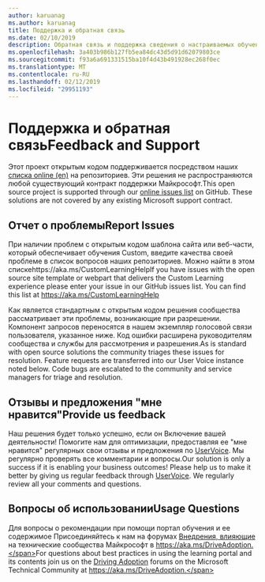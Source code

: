 ```yaml
---
author: karuanag
ms.author: karuanag
title: Поддержка и обратная связь
ms.date: 02/10/2019
description: Обратная связь и поддержка сведения о настраиваемых обучения для Office 365
ms.openlocfilehash: 3a403b986b127fb5ea84dc43d5d91d62079803ce
ms.sourcegitcommit: f93a6a691331515ba10f4d43b491928ec268f0ec
ms.translationtype: MT
ms.contentlocale: ru-RU
ms.lasthandoff: 02/12/2019
ms.locfileid: "29951193"
---
```

# <a name="feedback-and-support"></a><span data-ttu-id="ff40c-103">Поддержка и обратная связь</span><span class="sxs-lookup"><span data-stu-id="ff40c-103">Feedback and Support</span></span>

<span data-ttu-id="ff40c-p101">Этот проект открытым кодом поддерживается посредством наших [списка online (en)](https://aka.ms/CustomLearningHelp) на репозиториев. Эти решения не распространяются любой существующий контракт поддержки Майкрософт.</span><span class="sxs-lookup"><span data-stu-id="ff40c-p101">This open source project is supported through our [online issues list](https://aka.ms/CustomLearningHelp) on GitHub. These solutions are not covered by any existing Microsoft support contract.</span></span>  

## <a name="report-issues"></a><span data-ttu-id="ff40c-106">Отчет о проблемы</span><span class="sxs-lookup"><span data-stu-id="ff40c-106">Report Issues</span></span>

<span data-ttu-id="ff40c-p102">При наличии проблем с открытым кодом шаблона сайта или веб-части, который обеспечивает обучения Custom, введите качества своей проблеме в список вопросов наших репозиториев.  Можно найти в этом спискеhttps://aka.ms/CustomLearningHelp</span><span class="sxs-lookup"><span data-stu-id="ff40c-p102">If you have issues with the open source site template or webpart that delivers the Custom Learning experience please enter your issue in our GitHub issues list.  You can find this list at https://aka.ms/CustomLearningHelp</span></span>  

<span data-ttu-id="ff40c-p103">Как является стандартным с открытым кодом решения сообщества рассматривает эти проблемы, возникающие при разрешении.  Компонент запросов переносятся в нашем экземпляр голосовой связи пользователя, указанное ниже.  Код ошибки расширена руководителям сообщества и службы для рассмотрения и разрешения.</span><span class="sxs-lookup"><span data-stu-id="ff40c-p103">As is standard with open source solutions the community triages these issues for resolution.  Feature requests are transferred into our User Voice instance noted below.  Code bugs are escalated to the community and service managers for triage and resolution.</span></span>  

## <a name="provide-us-feedback"></a><span data-ttu-id="ff40c-112">Отзывы и предложения "мне нравится"</span><span class="sxs-lookup"><span data-stu-id="ff40c-112">Provide us feedback</span></span>

<span data-ttu-id="ff40c-p104">Наш решения будет только успешно, если он Включение вашей деятельности!  Помогите нам для оптимизации, предоставляя ее "мне нравится" регулярных свои отзывы и предложения по [UserVoice](https://microsoftteams.uservoice.com/forums/913429-learning-solutions).  Мы регулярно проверять все комментарии и вопросы.</span><span class="sxs-lookup"><span data-stu-id="ff40c-p104">Our solution is only a success if it is enabling your business outcomes!  Please help us to make it better by giving us regular feedback through  [UserVoice](https://microsoftteams.uservoice.com/forums/913429-learning-solutions).  We regularly review all your comments and questions.</span></span>

## <a name="usage-questions"></a><span data-ttu-id="ff40c-116">Вопросы об использовании</span><span class="sxs-lookup"><span data-stu-id="ff40c-116">Usage Questions</span></span>

<span data-ttu-id="ff40c-117">Для вопросы о рекомендации при помощи портал обучения и ее содержимое Присоединяйтесь к нам на форумах [Внедрения, влияющие](https://aka.ms/DriveAdoption) на технические сообщества Майкрософт в https://aka.ms/DriveAdoption.</span><span class="sxs-lookup"><span data-stu-id="ff40c-117">For questions about best practices in using the learning portal and its contents join us on the [Driving Adoption](https://aka.ms/DriveAdoption) forums on the Microsoft Technical Community at https://aka.ms/DriveAdoption.</span></span> 

